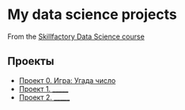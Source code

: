 # My data science projects
From the [Skillfactory Data Science course](https://skillfactory.ru/Data-scientist)

## Проекты

* [Проект 0. Игра: Угада  число](https://githgub.com/shimorinkatort/IDE/tree/main/project_0)
* [Проект 1. _____](_____)
* [Проект 2. _____](_____)